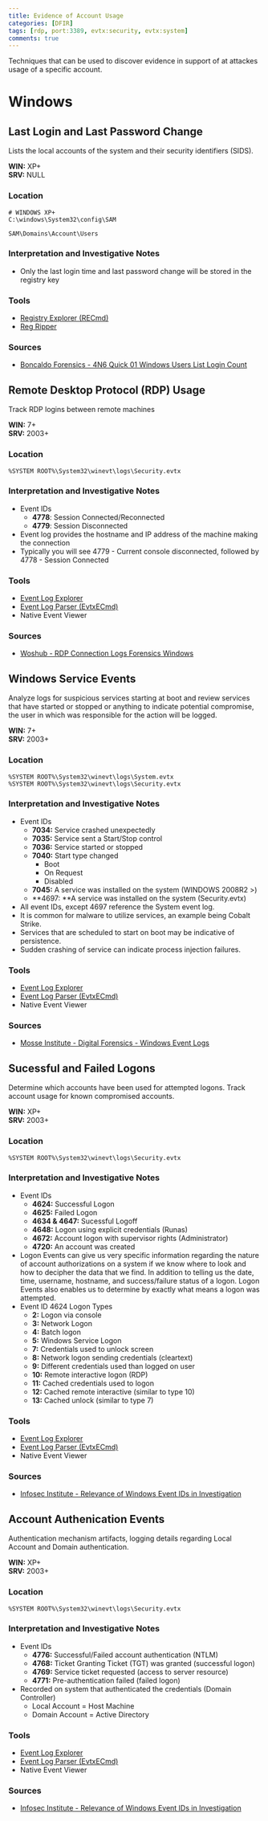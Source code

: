 ```yaml
---
title: Evidence of Account Usage
categories: [DFIR]
tags: [rdp, port:3389, evtx:security, evtx:system]
comments: true
---
```

Techniques that can be used to discover evidence in support of at attackes usage of a specific account.

# Windows

## Last Login and Last Password Change
Lists the local accounts of the system and their security identifiers (SIDS).

**WIN:** XP+ <br>
**SRV:** NULL

### Location
```plaintext
# WINDOWS XP+
C:\windows\System32\config\SAM

SAM\Domains\Account\Users
```

### Interpretation and Investigative Notes
- Only the last login time and last password change will be stored in the registry key
  
### Tools
- [Registry Explorer (RECmd)](https://www.sans.org/tools/registry-explorer/)
- [Reg Ripper](https://github.com/keydet89/RegRipper3.0)

### Sources
- [Boncaldo Forensics - 4N6 Quick 01 Windows Users List Login Count](https://boncaldoforensics.wordpress.com/2018/08/01/4n6-quick-01-windows-users-list-login-count/)

## Remote Desktop Protocol (RDP) Usage
Track RDP logins between remote machines

**WIN:** 7+ <br>
**SRV:** 2003+

### Location
```plaintext
%SYSTEM ROOT%\System32\winevt\logs\Security.evtx
```

### Interpretation and Investigative Notes
- Event IDs
  - **4778**: Session Connected/Reconnected
  - **4779**: Session Disconnected
- Event log provides the hostname and IP address of the machine making the connection
- Typically you will see 4779 - Current console disconnected, followed by 4778 - Session Connected
  
### Tools
- [Event Log Explorer](https://www.eventlogxp.com/)
- [Event Log Parser (EvtxECmd)](https://github.com/EricZimmerman/evtx)
- Native Event Viewer

### Sources
- [Woshub - RDP Connection Logs Forensics Windows](http://woshub.com/rdp-connection-logs-forensics-windows/)

## Windows Service Events
Analyze logs for suspicious services starting at boot and review services that have started or stopped or anything to indicate potential compromise, the user in which was responsible for the action will be logged.

**WIN:** 7+ <br>
**SRV:** 2003+

### Location
```plaintext
%SYSTEM ROOT%\System32\winevt\logs\System.evtx
%SYSTEM ROOT%\System32\winevt\logs\Security.evtx
```

### Interpretation and Investigative Notes
- Event IDs
  - **7034:** Service crashed unexpectedly
  - **7035:** Service sent a Start/Stop control
  - **7036:** Service started or stopped
  - **7040:** Start type changed
    - Boot
    - On Request
    - Disabled
  - **7045:** A service was installed on the system (WINDOWS 2008R2 >)
  - **4697: **A service was installed on the system (Security.evtx)
- All event IDs, except 4697 reference the System event log.
- It is common for malware to utilize services, an example being Cobalt Strike.
- Services that are scheduled to start on boot may be indicative of persistence.
- Sudden crashing of service can indicate process injection failures.
  
### Tools
- [Event Log Explorer](https://www.eventlogxp.com/)
- [Event Log Parser (EvtxECmd)](https://github.com/EricZimmerman/evtx)
- Native Event Viewer

### Sources
- [Mosse Institute - Digital Forensics - Windows Event Logs](https://blog.mosse-institute.com/digital-forensics/2022/05/11/windows-event-logs.html)

## Sucessful and Failed Logons
Determine which accounts have been used for attempted logons. Track account usage for known compromised accounts.

**WIN:** XP+ <br>
**SRV:** 2003+

### Location
```plaintext
%SYSTEM ROOT%\System32\winevt\logs\Security.evtx
```

### Interpretation and Investigative Notes
- Event IDs
  - **4624:** Successful Logon
  - **4625:** Failed Logon
  - **4634 & 4647:** Sucessful Logoff
  - **4648:** Logon using explicit credentials (Runas)
  - **4672:** Account logon with supervisor rights (Administrator)
  - **4720:** An account was created
- Logon Events can give us very specific information regarding the nature of account authorizations on a system if we know where to look and how to decipher the data that we find. In addition to telling us the date, time, username, hostname, and success/failure status of a logon. Logon Events also enables us to determine by exactly what means a logon was attempted.
- Event ID 4624 Logon Types
  - **2:** Logon via console
  - **3:** Network Logon
  - **4:** Batch logon
  - **5:** Windows Service Logon
  - **7:** Credentials used to unlock screen
  - **8:** Network logon sending credentials (cleartext)
  - **9:** Different credentials used than logged on user
  - **10:** Remote interactive logon (RDP)
  - **11:** Cached credentials used to logon
  - **12:** Cached remote interactive (similar to type 10)
  - **13:** Cached unlock (similar to type 7)
  
### Tools
- [Event Log Explorer](https://www.eventlogxp.com/)
- [Event Log Parser (EvtxECmd)](https://github.com/EricZimmerman/evtx)
- Native Event Viewer

### Sources
- [Infosec Institute - Relevance of Windows Event IDs in Investigation](https://resources.infosecinstitute.com/topic/relevance-of-windows-eventids-in-investigation/)

## Account Authenication Events
Authentication mechanism artifacts, logging details regarding Local Account and Domain authentication.

**WIN:** XP+ <br>
**SRV:** 2003+

### Location
```plaintext
%SYSTEM ROOT%\System32\winevt\logs\Security.evtx
```

### Interpretation and Investigative Notes
- Event IDs
  - **4776:** Successful/Failed account authentication (NTLM)
  - **4768:** Ticket Granting Ticket (TGT) was granted (successful logon)
  - **4769:** Service ticket requested (access to server resource)
  - **4771:** Pre-authentication failed (failed logon)
- Recorded on system that authenticated the credentials (Domain Controller)
  - Local Account = Host Machine
  - Domain Account = Active Directory
  
### Tools
- [Event Log Explorer](https://www.eventlogxp.com/)
- [Event Log Parser (EvtxECmd)](https://github.com/EricZimmerman/evtx)
- Native Event Viewer

### Sources
- [Infosec Institute - Relevance of Windows Event IDs in Investigation](https://resources.infosecinstitute.com/topic/relevance-of-windows-eventids-in-investigation/)
